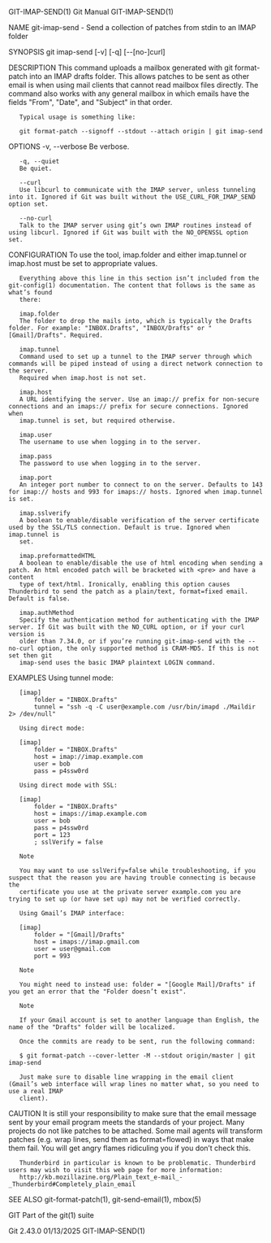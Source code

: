 GIT-IMAP-SEND(1)							  Git Manual							      GIT-IMAP-SEND(1)

NAME
       git-imap-send - Send a collection of patches from stdin to an IMAP folder

SYNOPSIS
       git imap-send [-v] [-q] [--[no-]curl]

DESCRIPTION
       This command uploads a mailbox generated with git format-patch into an IMAP drafts folder. This allows patches to be sent as other email is when using
       mail clients that cannot read mailbox files directly. The command also works with any general mailbox in which emails have the fields "From", "Date",
       and "Subject" in that order.

       Typical usage is something like:

       git format-patch --signoff --stdout --attach origin | git imap-send

OPTIONS
       -v, --verbose
	   Be verbose.

       -q, --quiet
	   Be quiet.

       --curl
	   Use libcurl to communicate with the IMAP server, unless tunneling into it. Ignored if Git was built without the USE_CURL_FOR_IMAP_SEND option set.

       --no-curl
	   Talk to the IMAP server using git’s own IMAP routines instead of using libcurl. Ignored if Git was built with the NO_OPENSSL option set.

CONFIGURATION
       To use the tool, imap.folder and either imap.tunnel or imap.host must be set to appropriate values.

       Everything above this line in this section isn’t included from the git-config(1) documentation. The content that follows is the same as what’s found
       there:

       imap.folder
	   The folder to drop the mails into, which is typically the Drafts folder. For example: "INBOX.Drafts", "INBOX/Drafts" or "[Gmail]/Drafts". Required.

       imap.tunnel
	   Command used to set up a tunnel to the IMAP server through which commands will be piped instead of using a direct network connection to the server.
	   Required when imap.host is not set.

       imap.host
	   A URL identifying the server. Use an imap:// prefix for non-secure connections and an imaps:// prefix for secure connections. Ignored when
	   imap.tunnel is set, but required otherwise.

       imap.user
	   The username to use when logging in to the server.

       imap.pass
	   The password to use when logging in to the server.

       imap.port
	   An integer port number to connect to on the server. Defaults to 143 for imap:// hosts and 993 for imaps:// hosts. Ignored when imap.tunnel is set.

       imap.sslverify
	   A boolean to enable/disable verification of the server certificate used by the SSL/TLS connection. Default is true. Ignored when imap.tunnel is
	   set.

       imap.preformattedHTML
	   A boolean to enable/disable the use of html encoding when sending a patch. An html encoded patch will be bracketed with <pre> and have a content
	   type of text/html. Ironically, enabling this option causes Thunderbird to send the patch as a plain/text, format=fixed email. Default is false.

       imap.authMethod
	   Specify the authentication method for authenticating with the IMAP server. If Git was built with the NO_CURL option, or if your curl version is
	   older than 7.34.0, or if you’re running git-imap-send with the --no-curl option, the only supported method is CRAM-MD5. If this is not set then git
	   imap-send uses the basic IMAP plaintext LOGIN command.

EXAMPLES
       Using tunnel mode:

	   [imap]
	       folder = "INBOX.Drafts"
	       tunnel = "ssh -q -C user@example.com /usr/bin/imapd ./Maildir 2> /dev/null"

       Using direct mode:

	   [imap]
	       folder = "INBOX.Drafts"
	       host = imap://imap.example.com
	       user = bob
	       pass = p4ssw0rd

       Using direct mode with SSL:

	   [imap]
	       folder = "INBOX.Drafts"
	       host = imaps://imap.example.com
	       user = bob
	       pass = p4ssw0rd
	       port = 123
	       ; sslVerify = false

	   Note

	   You may want to use sslVerify=false while troubleshooting, if you suspect that the reason you are having trouble connecting is because the
	   certificate you use at the private server example.com you are trying to set up (or have set up) may not be verified correctly.

       Using Gmail’s IMAP interface:

	   [imap]
		   folder = "[Gmail]/Drafts"
		   host = imaps://imap.gmail.com
		   user = user@gmail.com
		   port = 993

	   Note

	   You might need to instead use: folder = "[Google Mail]/Drafts" if you get an error that the "Folder doesn’t exist".

	   Note

	   If your Gmail account is set to another language than English, the name of the "Drafts" folder will be localized.

       Once the commits are ready to be sent, run the following command:

	   $ git format-patch --cover-letter -M --stdout origin/master | git imap-send

       Just make sure to disable line wrapping in the email client (Gmail’s web interface will wrap lines no matter what, so you need to use a real IMAP
       client).

CAUTION
       It is still your responsibility to make sure that the email message sent by your email program meets the standards of your project. Many projects do
       not like patches to be attached. Some mail agents will transform patches (e.g. wrap lines, send them as format=flowed) in ways that make them fail. You
       will get angry flames ridiculing you if you don’t check this.

       Thunderbird in particular is known to be problematic. Thunderbird users may wish to visit this web page for more information:
       http://kb.mozillazine.org/Plain_text_e-mail_-_Thunderbird#Completely_plain_email

SEE ALSO
       git-format-patch(1), git-send-email(1), mbox(5)

GIT
       Part of the git(1) suite

Git 2.43.0								  01/13/2025							      GIT-IMAP-SEND(1)
